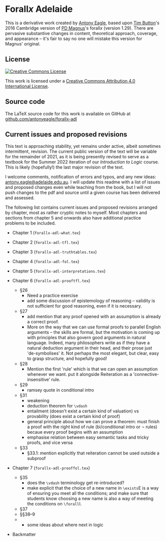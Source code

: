 Forall*x* Adelaide
==================

This is a derivative work created by [Antony Eagle](https://antonyeagle.org), based upon [Tim Button](http://www.homepages.ucl.ac.uk/~uctytbu/index.html)'s 2016 Cambridge version of [PD Magnus](https://www.fecundity.com/job/)'s forall*x* (version 1.29). There are pervasive substantive changes in content, theoretical approach, coverage, and appearance – it's fair to say no one will mistake this version for Magnus' original.

License
-------

[![Creative Commons License](https://i.creativecommons.org/l/by/4.0/88x31.png)](http://creativecommons.org/licenses/by/4.0/)

This work is licensed under a [Creative Commons Attribution 4.0 International License]("http://creativecommons.org/licenses/by/4.0/).

Source code
-----------

The LaTeX source code for this work is available on GitHub at [github.com/antonyeagle/forallx-adl](https://github.com/antonyeagle/forallx-adl)

Current issues and proposed revisions
-------------------------------------

This text is approaching stability, yet remains under active, albeit sometimes intermittent, revision. The current public version of the text will be variable for the remainder of 2021, as it is being presently revised to serve as a textbook for the Summer 2022 iteration of our *Introduction to Logic* course. This is likely (hopefully!) the last major revision of the text. 

I welcome comments, notification of errors and typos, and any new ideas: [antony.eagle@adelaide.edu.au](mailto:antony.eagle@adelaide.edu.au?subject=forallx-adl). I will update this readme with a list of issues and proposed changes even while teaching from the book, but I will not push changes to the pdf and source until a given course has been delivered and assessed. 

The following list contains current issues and proposed revisions arranged by chapter, most as rather cryptic notes to myself. Most chapters and sections from chapter 5 and onwards also have additional practice problems to be included.

* Chapter 1 (`forallx-adl-what.tex`) 
* Chapter 2 (`forallx-adl-tfl.tex`)
* Chapter 3 (`forallx-adl-truthtables.tex`)
* Chapter 4 (`forallx-adl-fol.tex`)
* Chapter 5 (`forallx-adl-interpretations.tex`)
* Chapter 6 (`forallx-adl-prooftfl.tex`)
	- §26
		+ Need a practice exercise
		+ add some discussion of epistemology of reasoning – validity is not sufficient for good reasoning, even if it is necessary.
	- §27
		+ add mention that any proof opened with an assumption is already a correct proof.
		+ More on the way that we can use formal proofs to parallel English arguments – the skills are formal, but the motivation is coming up with principles that also govern good arguments in natural language. Indeed, many philosophers write as if they have a natural deduction argument in their head, and their prose just 'de-symbolises' it. Not perhaps the most elegant, but clear, easy to grasp structure, and hopefully good!
	- §28
		+ Mention the first 'rule' which is that we can open an assumption whenever we want. put it alongside Reiteration as a 'connective-insensitive' rule.
	- §29
		+ ramsey quote in conditional intro
	- §31
		- weakening
		- deduction theorem for `\vdash`
		- entailment (doesn't exist a certain kind of valuation) vs provability (does exist a certain kind of proof)
		- general principle about how we can prove a theorem: must finish a proof with the right kind of rule (bi/conditional intro or ¬ rules) becaue every proof begins with an assumption
		- emphasise relation between easy semantic tasks and tricky proofs, and vice versa  
	- §33
		+ §33.1: mention explicitly that reiteration cannot be used outside a subproof 

* Chapter 7 (`forallx-adl-prooffol.tex`)
	- §35
		+ does the `\vdash` terminology get re-introduced?
		+ make explicit that the choice of a new name in `\exists`E is a way of ensuring you meet all the conditions; and make sure that students know choosing a new name is also a way of meeting the conditions on `\forall`I.
	- §37
	- §§38–9 
	-	+ some ideas about where next in logic
* Backmatter









